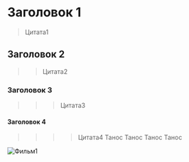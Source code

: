 ﻿# Заголовок 1
>Цитата1
## Заголовок 2
>>Цитата2
### Заголовок 3
>>>Цитата3
#### Заголовок 4
>>>>Цитата4
Танос
Танос
Танос
Танос

![Фильм1](https://media.2x2tv.ru/content/images/size/w1440h1440/2021/11/thanosor.jpg "Танос")

